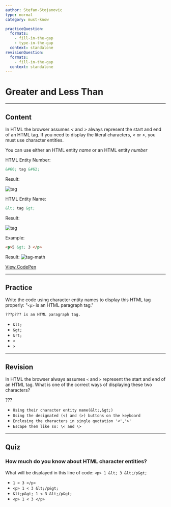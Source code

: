 ```yaml
---
author: Stefan-Stojanovic
type: normal
category: must-know

practiceQuestion:
  formats:
    - fill-in-the-gap
    - type-in-the-gap
  context: standalone
revisionQuestion:
  formats:
    - fill-in-the-gap
  context: standalone
---
```


# Greater and Less Than


---

## Content

In HTML the browser assumes *<* and *>* always represent the start and end of an HTML tag. If you need to display the literal characters, *<* or *>*, you must use character entities.

You can use either an HTML entity *name* or an HTML entity *number*

HTML Entity Number:

```html
&#60; tag &#62;
```

Result:

![tag](https://img.enkipro.com/1ff33fc1f071adeb0b7af15a7af9979b.png)

HTML Entity Name:

```html
&lt; tag &gt;
```

Result:

![tag](https://img.enkipro.com/1ff33fc1f071adeb0b7af15a7af9979b.png)

Example:

```html
<p>5 &gt; 3 </p>

```

Result:
![tag-math](https://img.enkipro.com/1638c6d32ce5016de97ac28f507315d9.png)

[View CodePen](https://codepen.io/enkidevs/pen/vagygR)


---

## Practice

Write the code using character entity names to display this HTML tag properly: "`<p>` is an HTML paragraph tag."

```html
???p??? is an HTML paragraph tag.
```

- `&lt;`
- `&gt;`
- `&rt;`
- `<`
- `>`


---

## Revision

In HTML the browser always assumes `<` and `>` represent the start and end of an HTML tag. What is one of the correct ways of displaying these two characters?

???

- `Using their character entity name(&lt;,&gt;)`
- `Using the designated (<) and (>) buttons on the keyboard`
- `Enclosing the characters in single quotation '<','>'`
- `Escape them like so: \< and \>`


---

## Quiz

### How much do you know about HTML character entities?


What will be displayed in this line of code:
`<p> 1 &lt; 3 &lt;/p&gt;`

- `1 < 3 </p>`
- `<p> 1 < 3 &lt;/p&gt;`
- `&lt;p&gt; 1 < 3 &lt;/p&gt;`
- `<p> 1 < 3 </p>`

